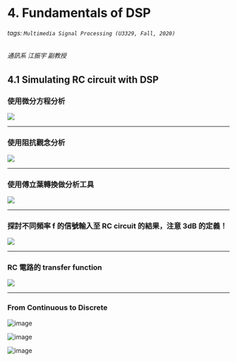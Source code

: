 # 4. Fundamentals of DSP

###### tags: `Multimedia Signal Processing (U3329, Fall, 2020)`
###### 通訊系 江振宇 副教授


## 4.1 Simulating RC circuit with DSP

### 使用微分方程分析
![](https://i.imgur.com/cajskLT.jpg)

---
### 使用阻抗觀念分析
![](https://i.imgur.com/ZVNaTQn.jpg)


---
### 使用傅立葉轉換做分析工具
![](https://i.imgur.com/fLoiAOm.jpg)


---
### 探討不同頻率 f 的信號輸入至 RC circuit 的結果，注意 3dB 的定義！
![](https://i.imgur.com/GLe5iA0.jpg)

---
### RC 電路的 transfer function
![](https://i.imgur.com/cSlu1mL.png)

---
### From Continuous to Discrete
![image](https://user-images.githubusercontent.com/70786533/142796260-d9f34111-258e-439d-8314-29542473f2b9.png)

![image](https://user-images.githubusercontent.com/70786533/142796317-471c6115-8ae2-401d-909e-6d431bc1f4aa.png)

![image](https://user-images.githubusercontent.com/70786533/142796345-9cbdfeb2-ab75-4763-8ee0-57d249ce62d2.png)












